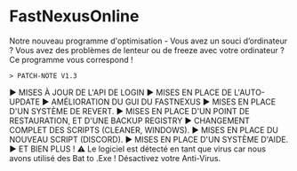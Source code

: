 # FastNexusOnline
Notre nouveau programme d'optimisation - Vous avez un souci d’ordinateur ? Vous avez des problèmes de lenteur ou de freeze avec votre ordinateur ? Ce programme vous correspond !


    > PATCH-NOTE V1.3
► MISES À JOUR DE L'API DE LOGIN
► MISES EN PLACE DE L'AUTO-UPDATE
► AMÉLIORATION DU GUI DU FASTNEXUS
► MISES EN PLACE D'UN SYSTÈME DE REVERT.
► MISES EN PLACE D'UN POINT DE RESTAURATION, ET D'UNE BACKUP REGISTRY
► CHANGEMENT COMPLET DES SCRIPTS (CLEANER, WINDOWS).
► MISES EN PLACE DU NOUVEAU SCRIPT (DISCORD).
► MISES EN PLACE D'UN SYSTÈME D'AIDE.
► ET BIEN PLUS !
⚠️ Le logiciel est détecté en tant que virus car nous avons utilisé des Bat to .Exe ! Désactivez votre Anti-Virus.
